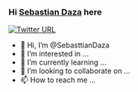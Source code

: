 ### Hi [Sebastian Daza][website] here

[![Twitter URL](https://img.shields.io/twitter/url?color=%3Cfont%20style%3D%22vertical-align%3A%20inherit%3B%22%3E%3Cfont%20style%3D%22vertical-align%3A%20inherit%3B%22%3E%23%201DA1F2%3C%2Ffont%3E%3C%2Ffont%3E&label=Sebasttian%20Daza&logo=Twitter&style=social&url=https%3A%2F%2Ftwitter.com%2FSebasttianDaza)](https://twitter.com/SebasttianDaza)

- 👋 Hi, I’m @SebasttianDaza
- 👀 I’m interested in ...
- 🌱 I’m currently learning ...
- 💞️ I’m looking to collaborate on ...
- 📫 How to reach me ...


<!-- Links -->
[website]: https://emprendeyourlifestyle.com/

